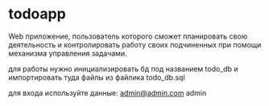 # todoapp
Web приложение, пользователь которого сможет планировать свою деятельность и контролировать работу своих подчиненных при помощи механизма управления задачами.

для работы нужно инициализировать бд под названием todo_db и импортировать туда файлы из файлика todo_db.sql

для входа используйте данные: admin@admin.com admin
